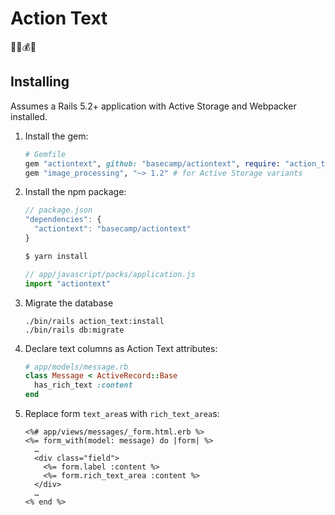 # Action Text

🤸‍♂️💰📝

## Installing

Assumes a Rails 5.2+ application with Active Storage and Webpacker installed.

1. Install the gem:

    ```ruby
    # Gemfile
    gem "actiontext", github: "basecamp/actiontext", require: "action_text"
    gem "image_processing", "~> 1.2" # for Active Storage variants
    ```
   
1. Install the npm package:

    ```js
    // package.json
    "dependencies": {
      "actiontext": "basecamp/actiontext"
    }
    ```
    
    ```sh
    $ yarn install
    ```
    
    ```js
    // app/javascript/packs/application.js
    import "actiontext"
    ```

1. Migrate the database

   ```
   ./bin/rails action_text:install
   ./bin/rails db:migrate
   ```

1. Declare text columns as Action Text attributes:

    ```ruby
    # app/models/message.rb
    class Message < ActiveRecord::Base
      has_rich_text :content
    end
    ```

1. Replace form `text_area`s with `rich_text_area`s:

    ```erb
    <%# app/views/messages/_form.html.erb %>
    <%= form_with(model: message) do |form| %>
      …
      <div class="field">
        <%= form.label :content %>
        <%= form.rich_text_area :content %>
      </div>
      …
    <% end %>
    ```
